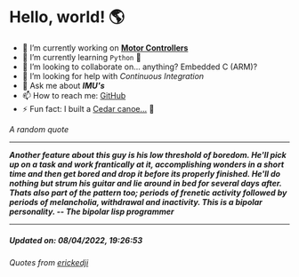 # Hello, world! 🌎


- 🔧 I’m currently working on [**Motor Controllers**](https://github.com/kyleRhess/MicroMotor)
- 🌱 I’m currently learning `Python` **🐍**
- 👯 I’m looking to collaborate on... anything? Embedded C (ARM)?
- 🤔 I’m looking for help with *Continuous Integration*
- 💬 Ask me about ***IMU's***
- 📫 How to reach me: [GitHub](https://github.com/kyleRhess)
- ⚡ Fun fact: I built a [Cedar canoe...](https://kylerhess.github.io/canoe.html) 🛶

_A random quote_
___
***Another feature about this guy is his low threshold of boredom. He'll
pick up on a task and work frantically at it, accomplishing wonders in a
short time and then get bored and drop it before its properly finished.
He'll do nothing but strum his guitar and lie around in bed for several
days after.  Thats also part of the pattern too; periods of frenetic
activity followed by periods of melancholia, withdrawal and inactivity.
This is a bipolar personality.
-- The bipolar lisp programmer***
___
##### Updated on: 08/04/2022, 19:26:53
###### Quotes from [erickedji](https://gist.github.com/erickedji/68802)